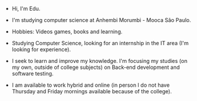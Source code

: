 - Hi, I'm Edu.
- I'm studying computer science at Anhembi Morumbi - Mooca São Paulo.
- Hobbies: Videos games, books and learning.

- Studying Computer Science, looking for an internship in the IT area (I'm looking for experience).
- I seek to learn and improve my knowledge. I'm focusing my studies (on my own, outside of college subjects) on Back-end development and software testing.
- I am available to work hybrid and online (in person I do not have Thursday and Friday mornings available because of the college).
<!---
barelyhere-edu/barelyhere-edu is a ✨ special ✨ repository because its `README.md` (this file) appears on your GitHub profile.
You can click the Preview link to take a look at your changes.
--->
